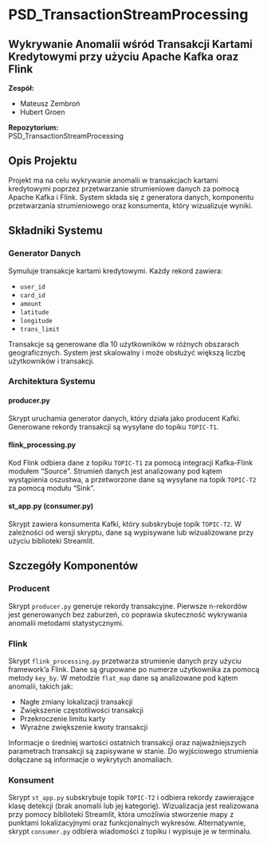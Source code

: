 # PSD_TransactionStreamProcessing

## Wykrywanie Anomalii wśród Transakcji Kartami Kredytowymi przy użyciu Apache Kafka oraz Flink

**Zespół:**  
- Mateusz Zembroń
- Hubert Groen

**Repozytorium:**  
PSD_TransactionStreamProcessing

## Opis Projektu

Projekt ma na celu wykrywanie anomalii w transakcjach kartami kredytowymi poprzez przetwarzanie strumieniowe danych za pomocą Apache Kafka i Flink. System składa się z generatora danych, komponentu przetwarzania strumieniowego oraz konsumenta, który wizualizuje wyniki.

## Składniki Systemu

### Generator Danych

Symuluje transakcje kartami kredytowymi. Każdy rekord zawiera:
- `user_id`
- `card_id`
- `amount`
- `latitude`
- `longitude`
- `trans_limit`

Transakcje są generowane dla 10 użytkowników w różnych obszarach geograficznych. System jest skalowalny i może obsłużyć większą liczbę użytkowników i transakcji.

### Architektura Systemu

#### producer.py

Skrypt uruchamia generator danych, który działa jako producent Kafki. Generowane rekordy transakcji są wysyłane do topiku `TOPIC-T1`.

#### flink_processing.py

Kod Flink odbiera dane z topiku `TOPIC-T1` za pomocą integracji Kafka-Flink modułem “Source”. Strumień danych jest analizowany pod kątem wystąpienia oszustwa, a przetworzone dane są wysyłane na topik `TOPIC-T2` za pomocą modułu “Sink”.

#### st_app.py (consumer.py)

Skrypt zawiera konsumenta Kafki, który subskrybuje topik `TOPIC-T2`. W zależności od wersji skryptu, dane są wypisywane lub wizualizowane przy użyciu biblioteki Streamlit.

## Szczegóły Komponentów

### Producent

Skrypt `producer.py` generuje rekordy transakcyjne. Pierwsze n-rekordów jest generowanych bez zaburzeń, co poprawia skuteczność wykrywania anomalii metodami statystycznymi.

### Flink

Skrypt `flink_processing.py` przetwarza strumienie danych przy użyciu framework’a Flink. Dane są grupowane po numerze użytkownika za pomocą metody `key_by`. W metodzie `flat_map` dane są analizowane pod kątem anomalii, takich jak:
- Nagłe zmiany lokalizacji transakcji
- Zwiększenie częstotliwości transakcji
- Przekroczenie limitu karty
- Wyraźne zwiększenie kwoty transakcji

Informacje o średniej wartości ostatnich transakcji oraz najważniejszych parametrach transakcji są zapisywane w stanie. Do wyjściowego strumienia dołączane są informacje o wykrytych anomaliach.

### Konsument

Skrypt `st_app.py` subskrybuje topik `TOPIC-T2` i odbiera rekordy zawierające klasę detekcji (brak anomalii lub jej kategorię). Wizualizacja jest realizowana przy pomocy biblioteki Streamlit, która umożliwia stworzenie mapy z punktami lokalizacyjnymi oraz funkcjonalnych wykresów. Alternatywnie, skrypt `consumer.py` odbiera wiadomości z topiku i wypisuje je w terminalu.
